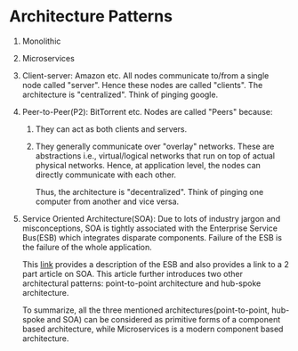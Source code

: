 # Architecture Patterns

1. Monolithic
2. Microservices
3. Client-server: Amazon etc. All nodes communicate to/from a single node called "server". Hence these nodes are called "clients". The architecture is "centralized". Think of pinging google.
4. Peer-to-Peer(P2): BitTorrent etc. Nodes are called "Peers" because:
    1. They can act as both clients and servers.
    2. They generally communicate over "overlay" networks. These are abstractions i.e., virtual/logical networks that run on top of actual physical networks. Hence, at application level, the nodes can directly communicate with each other.

       Thus, the architecture is "decentralized". Think of pinging one computer from another and vice versa.
5. Service Oriented Architecture(SOA): Due to lots of industry jargon and misconceptions, SOA is tightly associated with the Enterprise Service Bus(ESB) which integrates disparate components. Failure of the ESB is the failure of the whole application.

   This [link](https://www.ibm.com/topics/esb) provides a description of the ESB and also provides a link to a 2 part article on SOA. This article further introduces two other architectural patterns: point-to-point architecture and hub-spoke architecture.

   To summarize, all the three mentioned architectures(point-to-point, hub-spoke and SOA) can be considered as primitive forms of a component based architecture, while Microservices is a modern component based architecture.
   
